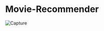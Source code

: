 # Movie-Recommender

![Capture](https://github.com/NIVI15151/Movie-Recommender/assets/95978603/5f2fb6ee-6079-4b4d-8968-4dde34315734)
